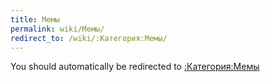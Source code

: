 ```yaml
---
title: Мемы
permalink: wiki/Мемы/
redirect_to: /wiki/:Категория:Мемы/
---
```


You should automatically be redirected to [:Категория:Мемы](/wiki/:Категория:Мемы/)
